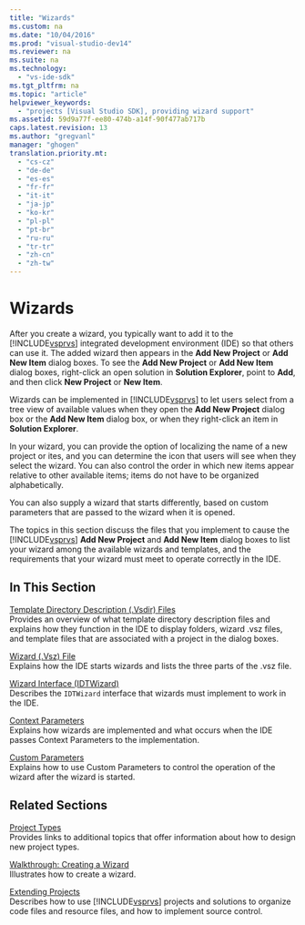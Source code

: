 ```yaml
---
title: "Wizards"
ms.custom: na
ms.date: "10/04/2016"
ms.prod: "visual-studio-dev14"
ms.reviewer: na
ms.suite: na
ms.technology: 
  - "vs-ide-sdk"
ms.tgt_pltfrm: na
ms.topic: "article"
helpviewer_keywords: 
  - "projects [Visual Studio SDK], providing wizard support"
ms.assetid: 59d9a77f-ee80-474b-a14f-90f477ab717b
caps.latest.revision: 13
ms.author: "gregvanl"
manager: "ghogen"
translation.priority.mt: 
  - "cs-cz"
  - "de-de"
  - "es-es"
  - "fr-fr"
  - "it-it"
  - "ja-jp"
  - "ko-kr"
  - "pl-pl"
  - "pt-br"
  - "ru-ru"
  - "tr-tr"
  - "zh-cn"
  - "zh-tw"
---
```

# Wizards
After you create a wizard, you typically want to add it to the [!INCLUDE[vsprvs](../codequality/includes/vsprvs_md.md)] integrated development environment (IDE) so that others can use it. The added wizard then appears in the **Add New Project** or **Add New Item** dialog boxes. To see the **Add New Project** or **Add New Item** dialog boxes, right-click an open solution in **Solution Explorer**, point to **Add**, and then click **New Project** or **New Item**.  
  
 Wizards can be implemented in [!INCLUDE[vsprvs](../codequality/includes/vsprvs_md.md)] to let users select from a tree view of available values when they open the **Add New Project** dialog box or the **Add New Item** dialog box, or when they right-click an item in **Solution Explorer**.  
  
 In your wizard, you can provide the option of localizing the name of a new project or ites, and you can determine the icon that users will see when they select the wizard. You can also control the order in which new items appear relative to other available items; items do not have to be organized alphabetically.  
  
 You can also supply a wizard that starts differently, based on custom parameters that are passed to the wizard when it is opened.  
  
 The topics in this section discuss the files that you implement to cause the [!INCLUDE[vsprvs](../codequality/includes/vsprvs_md.md)] **Add New Project** and **Add New Item** dialog boxes to list your wizard among the available wizards and templates, and the requirements that your wizard must meet to operate correctly in the IDE.  
  
## In This Section  
 [Template Directory Description (.Vsdir) Files](../extensibility/template-directory-description--.vsdir--files.md)  
 Provides an overview of what template directory description files and explains how they function in the IDE to display folders, wizard .vsz files, and template files that are associated with a project in the dialog boxes.  
  
 [Wizard (.Vsz) File](../extensibility/wizard--.vsz--file.md)  
 Explains how the IDE starts wizards and lists the three parts of the .vsz file.  
  
 [Wizard Interface (IDTWizard)](../extensibility/wizard-interface--idtwizard-.md)  
 Describes the `IDTWizard` interface that wizards must implement to work in the IDE.  
  
 [Context Parameters](../extensibility/context-parameters.md)  
 Explains how wizards are implemented and what occurs when the IDE passes Context Parameters to the implementation.  
  
 [Custom Parameters](../extensibility/custom-parameters.md)  
 Explains how to use Custom Parameters to control the operation of the wizard after the wizard is started.  
  
## Related Sections  
 [Project Types](../extensibility/project-types.md)  
 Provides links to additional topics that offer information about how to design new project types.  
  
 [Walkthrough: Creating a Wizard](../Topic/Walkthrough:%20Creating%20a%20Wizard.md)  
 Illustrates how to create a wizard.  
  
 [Extending Projects](../extensibility/extending-projects.md)  
 Describes how to use [!INCLUDE[vsprvs](../codequality/includes/vsprvs_md.md)] projects and solutions to organize code files and resource files, and how to implement source control.
